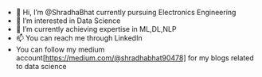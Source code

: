 - 👋 Hi, I’m @ShradhaBhat currently pursuing Electronics Engineering
- 👀 I’m interested in Data Science
- 🌱 I’m currently achieving expertise in ML,DL,NLP
- 📫 You can reach me through LinkedIn
- You can follow my medium account[https://medium.com/@shradhabhat90478] for my blogs related to data science


